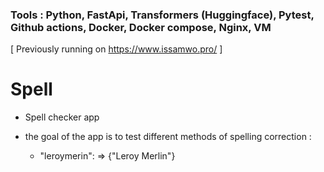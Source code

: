 ### Tools : Python, FastApi, Transformers (Huggingface), Pytest, Github actions, Docker, Docker compose, Nginx, VM
[ Previously running on https://www.issamwo.pro/ ]

# Spell

- Spell checker app

- the goal of the app is to test different methods of spelling correction :

  * "leroymerin":
                => {"Leroy Merlin"}
    
